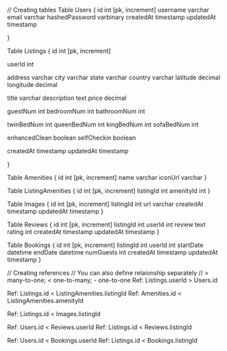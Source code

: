 // Creating tables
Table Users {
  id int [pk, increment] 
  username varchar
  email varchar
  hashedPassword varbinary
  createdAt timestamp
  updatedAt timestamp

}

Table Listings {
  id int [pk, increment]
  
  userId int
  
  address varchar
  city varchar
  state varchar
  country varchar
  latitude decimal
  longitude decimal
  
  title varchar
  description text
  price decimal
  
  guestNum int
  bedroomNum int
  bathroomNum int
  
  twinBedNum int
  queenBedNum int
  kingBedNum int
  sofaBedNum int
  
  enhancedClean boolean
  selfCheckin  boolean
  
  
  createdAt timestamp
  updatedAt timestamp

 }
 
 Table Amenities {
  id int [pk, increment] 
  name varchar
  iconUrl varchar
}


 Table ListingAmenities {
  id int [pk, increment] 
  listingId int
  amenityId int
}


 Table Images {
  id int [pk, increment] 
  listingId int
  url varchar
  createdAt timestamp
  updatedAt timestamp
}

 Table Reviews {
  id int [pk, increment] 
  listingId int
  userId int
  review text
  rating int
  createdAt timestamp
  updatedAt timestamp
}



 Table Bookings {
  id int [pk, increment] 
  listingId int
  userId int
  startDate datetime
  endDate datetime
  numGuests int
  createdAt timestamp
  updatedAt timestamp
}

// Creating references
// You can also define relaionship separately
// > many-to-one; < one-to-many; - one-to-one
Ref: Listings.userId > Users.id

Ref: Listings.id < ListingAmenities.listingId
Ref: Amenities.id < ListingAmenities.amenityId

Ref: Listings.id < Images.listingId

Ref: Users.id < Reviews.userId
Ref: Listings.id < Reviews.listingId

Ref: Users.id < Bookings.userId
Ref: Listings.id < Bookings.listingId




